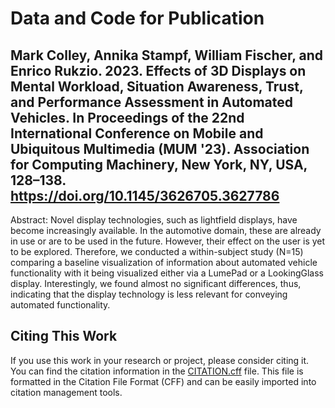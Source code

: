 # Data and Code for Publication
## Mark Colley, Annika Stampf, William Fischer, and Enrico Rukzio. 2023. Effects of 3D Displays on Mental Workload, Situation Awareness, Trust, and Performance Assessment in Automated Vehicles. In Proceedings of the 22nd International Conference on Mobile and Ubiquitous Multimedia (MUM '23). Association for Computing Machinery, New York, NY, USA, 128–138. https://doi.org/10.1145/3626705.3627786



Abstract: Novel display technologies, such as lightfield displays, have become increasingly available. In the automotive domain, these are already in use or are to be used in the future. However, their effect on the user is yet to be explored. Therefore, we conducted a within-subject study (N=15) comparing a baseline visualization of information about automated vehicle functionality with it being visualized either via a LumePad or a LookingGlass display. Interestingly, we found almost no significant differences, thus, indicating that the display technology is less relevant for conveying automated functionality.


## Citing This Work

If you use this work in your research or project, please consider citing it. You can find the citation information in the [CITATION.cff](./CITATION.cff) file. This file is formatted in the Citation File Format (CFF) and can be easily imported into citation management tools.
